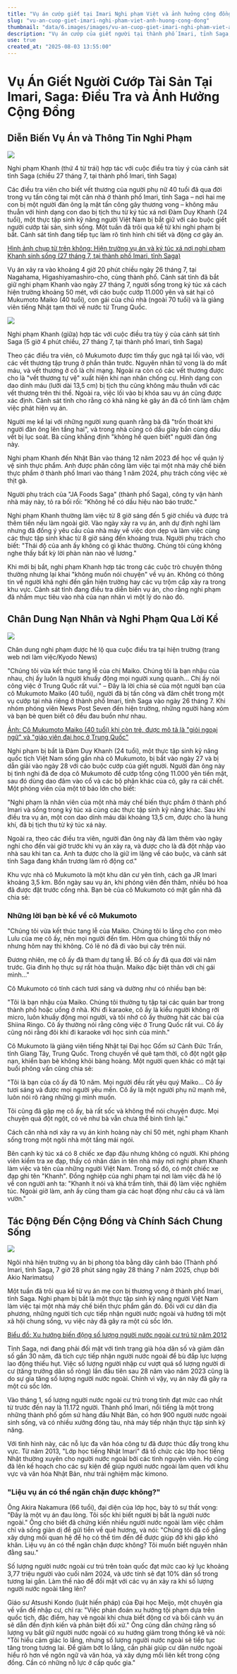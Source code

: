 ```yaml
---
title: "Vụ án cướp giết tại Imari Nghi phạm Việt và ảnh hưởng cộng đồng"
slug: "vu-an-cuop-giet-imari-nghi-pham-viet-anh-huong-cong-dong"
thumbnail: "data/6.images/images/vu-an-cuop-giet-imari-nghi-pham-viet-anh-huong-cong-dong.webp"
description: "Vụ án cướp của giết người tại thành phố Imari, tỉnh Saga, Nhật Bản, với nghi phạm là một thực tập sinh kỹ năng người Việt Nam, đang gây chấn động cộng đồng và đặt ra câu hỏi về sự chung sống giữa người Nhật và người nước ngoài."
use: true
created_at: "2025-08-03 13:55:00"
---
```


# Vụ Án Giết Người Cướp Tài Sản Tại Imari, Saga: Điều Tra và Ảnh Hưởng Cộng Đồng

## Diễn Biến Vụ Án và Thông Tin Nghi Phạm

![](/images/20250803-00010001-yomseibu-000-3-view.webp)

Nghi phạm Khanh (thứ 4 từ trái) hợp tác với cuộc điều tra tùy ý của cảnh sát tỉnh Saga (chiều 27 tháng 7, tại thành phố Imari, tỉnh Saga)

Các điều tra viên cho biết vết thương của người phụ nữ 40 tuổi đã qua đời trong vụ tấn công tại một căn nhà ở thành phố Imari, tỉnh Saga – nơi hai mẹ con bị một người đàn ông lạ mặt tấn công gây thương vong – không mâu thuẫn với hình dạng con dao bị tịch thu từ ký túc xá nơi Đàm Duy Khanh (24 tuổi), một thực tập sinh kỹ năng người Việt Nam bị bắt giữ với cáo buộc giết người cướp tài sản, sinh sống. Một tuần đã trôi qua kể từ khi nghi phạm bị bắt. Cảnh sát tỉnh đang tiếp tục làm rõ tình hình chi tiết và động cơ gây án.

[Hình ảnh chụp từ trên không: Hiện trường vụ án và ký túc xá nơi nghi phạm Khanh sinh sống (27 tháng 7, tại thành phố Imari, tỉnh Saga)](https://www.yomiuri.co.jp/pluralphoto/20250803-OYTNI50010/)

Vụ án xảy ra vào khoảng 4 giờ 20 phút chiều ngày 26 tháng 7, tại Nagahama, Higashiyamashiro-cho, cùng thành phố. Cảnh sát tỉnh đã bắt giữ nghi phạm Khanh vào ngày 27 tháng 7, người sống trong ký túc xá cách hiện trường khoảng 50 mét, với cáo buộc cướp 11.000 yên và sát hại cô Mukumoto Maiko (40 tuổi), con gái của chủ nhà (ngoài 70 tuổi) và là giảng viên tiếng Nhật tạm thời về nước từ Trung Quốc.

![](/images/20250803-00050034-yom-000-5-view.webp)

Nghi phạm Khanh (giữa) hợp tác với cuộc điều tra tùy ý của cảnh sát tỉnh Saga (5 giờ 4 phút chiều, 27 tháng 7, tại thành phố Imari, tỉnh Saga)

Theo các điều tra viên, cô Mukumoto được tìm thấy gục ngã tại lối vào, với các vết thương tập trung ở phần thân trước. Nguyên nhân tử vong là do mất máu, và vết thương ở cổ là chí mạng. Ngoài ra còn có các vết thương được cho là "vết thương tự vệ" xuất hiện khi nạn nhân chống cự. Hình dạng con dao dính máu (lưỡi dài 13,5 cm) bị tịch thu cũng không mâu thuẫn với các vết thương trên thi thể. Ngoài ra, việc lối vào bị khóa sau vụ án cũng được xác định. Cảnh sát tỉnh cho rằng có khả năng kẻ gây án đã cố tình làm chậm việc phát hiện vụ án.

Người mẹ kể lại với những người xung quanh rằng bà đã "trốn thoát khi người đàn ông lên tầng hai", và trong nhà cũng có dấu giày bẩn cùng dấu vết bị lục soát. Bà cũng khẳng định "không hề quen biết" người đàn ông này.

Nghi phạm Khanh đến Nhật Bản vào tháng 12 năm 2023 để học về quản lý vệ sinh thực phẩm. Anh được phân công làm việc tại một nhà máy chế biến thực phẩm ở thành phố Imari vào tháng 1 năm 2024, phụ trách công việc xẻ thịt gà.

Người phụ trách của "JA Foods Saga" (thành phố Saga), công ty vận hành nhà máy này, tỏ ra bối rối: "Không hề có dấu hiệu nào báo trước."

Nghi phạm Khanh thường làm việc từ 8 giờ sáng đến 5 giờ chiều và được trả thêm tiền nếu làm ngoài giờ. Vào ngày xảy ra vụ án, anh dự định nghỉ làm nhưng đã đồng ý yêu cầu của nhà máy về việc dọn dẹp và làm việc cùng các thực tập sinh khác từ 8 giờ sáng đến khoảng trưa. Người phụ trách cho biết: "Thái độ của anh ấy không có gì khác thường. Chúng tôi cũng không nghe thấy bất kỳ lời phàn nàn nào về lương."

Khi mới bị bắt, nghi phạm Khanh hợp tác trong các cuộc trò chuyện thông thường nhưng lại khai "không muốn nói chuyện" về vụ án. Không có thông tin về người khả nghi đến gần hiện trường hay các vụ trộm cắp xảy ra trong khu vực. Cảnh sát tỉnh đang điều tra diễn biến vụ án, cho rằng nghi phạm đã nhắm mục tiêu vào nhà của nạn nhân vì một lý do nào đó.

## Chân Dung Nạn Nhân và Nghi Phạm Qua Lời Kể

![](/images/20250801-00000011-pseven-000-1-view.webp)

Chân dung nghi phạm được hé lộ qua cuộc điều tra tại hiện trường (trang web nơi làm việc/Kyodo News)

"Chúng tôi vừa kết thúc tang lễ của chị Maiko. Chúng tôi là bạn nhậu của nhau, chị ấy luôn là người khuấy động mọi người xung quanh… Chị ấy nói công việc ở Trung Quốc rất vui." – Đây là lời chia sẻ của một người bạn của cô Mukumoto Maiko (40 tuổi), người đã bị tấn công và đâm chết trong một vụ cướp tại nhà riêng ở thành phố Imari, tỉnh Saga vào ngày 26 tháng 7. Khi nhóm phóng viên News Post Seven đến hiện trường, những người hàng xóm và bạn bè quen biết cô đều đau buồn như nhau.

[Ảnh: Cô Mukumoto Maiko (40 tuổi) khi còn trẻ, được mô tả là "giỏi ngoại ngữ" và "giáo viên đại học ở Trung Quốc"](https://www.news-postseven.com/archives/20250801_2056449.html?IMG_ENT&utm_source=news.yahoo.co.jp&utm_medium=referral&utm_campaign=imagepage_link)

Nghi phạm bị bắt là Đàm Duy Khanh (24 tuổi), một thực tập sinh kỹ năng quốc tịch Việt Nam sống gần nhà cô Mukumoto, bị bắt vào ngày 27 và bị dẫn giải vào ngày 28 với cáo buộc cướp của giết người. Người đàn ông này bị tình nghi đã đe dọa cô Mukumoto để cướp tổng cộng 11.000 yên tiền mặt, sau đó dùng dao đâm vào cổ và các bộ phận khác của cô, gây ra cái chết. Một phóng viên của một tờ báo lớn cho biết:

"Nghi phạm là nhân viên của một nhà máy chế biến thực phẩm ở thành phố Imari và sống trong ký túc xá cùng các thực tập sinh kỹ năng khác. Sau khi điều tra vụ án, một con dao dính máu dài khoảng 13,5 cm, được cho là hung khí, đã bị tịch thu từ ký túc xá này.

Ngoài ra, theo các điều tra viên, người đàn ông này đã làm thêm vào ngày nghỉ cho đến vài giờ trước khi vụ án xảy ra, và được cho là đã đột nhập vào nhà sau khi tan ca. Anh ta được cho là giữ im lặng về cáo buộc, và cảnh sát tỉnh Saga đang khẩn trương làm rõ động cơ."

Khu vực nhà cô Mukumoto là một khu dân cư yên tĩnh, cách ga JR Imari khoảng 3,5 km. Bốn ngày sau vụ án, khi phóng viên đến thăm, nhiều bó hoa đã được đặt trước cổng nhà. Bạn bè của cô Mukumoto có mặt gần nhà đã chia sẻ:

### Những lời bạn bè kể về cô Mukumoto

"Chúng tôi vừa kết thúc tang lễ của Maiko. Chúng tôi lo lắng cho con mèo Lulu của mẹ cô ấy, nên mọi người đến tìm. Hôm qua chúng tôi thấy nó nhưng hôm nay thì không. Có lẽ nó đã đi vào bụi cây trên núi.

Đương nhiên, mẹ cô ấy đã tham dự tang lễ. Bố cô ấy đã qua đời vài năm trước. Gia đình họ thực sự rất hòa thuận. Maiko đặc biệt thân với chị gái mình…"

Cô Mukumoto có tính cách tươi sáng và dường như có nhiều bạn bè:

"Tôi là bạn nhậu của Maiko. Chúng tôi thường tụ tập tại các quán bar trong thành phố hoặc uống ở nhà. Khi đi karaoke, cô ấy là kiểu người không rời micro, luôn khuấy động mọi người, và tôi nhớ cô ấy thường hát các bài của Shiina Ringo. Cô ấy thường nói rằng công việc ở Trung Quốc rất vui. Cô ấy cũng nói rằng đôi khi đi karaoke với học sinh của mình."

Cô Mukumoto là giảng viên tiếng Nhật tại Đại học Gốm sứ Cảnh Đức Trấn, tỉnh Giang Tây, Trung Quốc. Trong chuyến về quê tạm thời, cô đột ngột gặp nạn, khiến bạn bè không khỏi bàng hoàng. Một người quen khác có mặt tại buổi phỏng vấn cũng chia sẻ:

"Tôi là bạn của cô ấy đã 10 năm. Mọi người đều rất yêu quý Maiko… Cô ấy tươi sáng và được mọi người yêu mến. Cô ấy là một người phụ nữ mạnh mẽ, luôn nói rõ ràng những gì mình muốn.

Tôi cũng đã gặp mẹ cô ấy, bà rất sốc và không thể nói chuyện được. Mọi chuyện quá đột ngột, có vẻ như bà vẫn chưa thể bình tĩnh lại."

Cách căn nhà nơi xảy ra vụ án kinh hoàng này chỉ 50 mét, nghi phạm Khanh sống trong một ngôi nhà một tầng mái ngói.

Bên cạnh ký túc xá có 8 chiếc xe đạp đậu nhưng không có người. Khi phóng viên kiểm tra xe đạp, thấy có nhãn dán in tên nhà máy nơi nghi phạm Khanh làm việc và tên của những người Việt Nam. Trong số đó, có một chiếc xe đạp ghi tên "Khanh". Đồng nghiệp của nghi phạm tại nơi làm việc đã hé lộ về con người anh ta: "Khanh ít nói và khá trầm tính, thái độ làm việc nghiêm túc. Ngoài giờ làm, anh ấy cũng tham gia các hoạt động như câu cá và làm vườn."

## Tác Động Đến Cộng Đồng và Chính Sách Chung Sống

![](/images/20250802-00000030-mai-000-1-view.webp)

Ngôi nhà hiện trường vụ án bị phong tỏa bằng dây cảnh báo (Thành phố Imari, tỉnh Saga, 7 giờ 28 phút sáng ngày 28 tháng 7 năm 2025, chụp bởi Akio Narimatsu)

Một tuần đã trôi qua kể từ vụ án mẹ con bị thương vong ở thành phố Imari, tỉnh Saga. Nghi phạm bị bắt là một thực tập sinh kỹ năng người Việt Nam làm việc tại một nhà máy chế biến thực phẩm gần đó. Đối với cư dân địa phương, những người tích cực tiếp nhận người nước ngoài và hướng tới một xã hội chung sống, vụ việc này đã gây ra một cú sốc lớn.

[Biểu đồ: Xu hướng biến động số lượng người nước ngoài cư trú từ năm 2012](https://mainichi.jp/graphs/20250802/mpj/00m/040/001000f/20250802k0000m040010000p?inb=ys)

Tỉnh Saga, nơi đang phải đối mặt với tình trạng già hóa dân số và giảm dân số gần 30 năm, đã tích cực tiếp nhận người nước ngoài để bù đắp lực lượng lao động thiếu hụt. Việc số lượng người nhập cư vượt quá số lượng người di cư (tăng trưởng dân số ròng) lần đầu tiên sau 28 năm vào năm 2023 cũng là do sự gia tăng số lượng người nước ngoài. Chính vì vậy, vụ án này đã gây ra một cú sốc lớn.

Vào tháng 1, số lượng người nước ngoài cư trú trong tỉnh đạt mức cao nhất từ trước đến nay là 11.172 người. Thành phố Imari, nổi tiếng là một trong những thành phố gốm sứ hàng đầu Nhật Bản, có hơn 900 người nước ngoài sinh sống, và có nhiều xưởng đóng tàu, nhà máy tiếp nhận thực tập sinh kỹ năng.

Với tình hình này, các nỗ lực đa văn hóa công tư đã được thúc đẩy trong khu vực. Từ năm 2013, "Lớp học tiếng Nhật Imari" đã tổ chức các lớp học tiếng Nhật thường xuyên cho người nước ngoài bởi các tình nguyện viên. Họ cũng đã lên kế hoạch cho các sự kiện để giúp người nước ngoài làm quen với khu vực và văn hóa Nhật Bản, như trải nghiệm mặc kimono.

### "Liệu vụ án có thể ngăn chặn được không?"

Ông Akira Nakamura (66 tuổi), đại diện của lớp học, bày tỏ sự thất vọng: "Đây là một vụ án đau lòng. Tôi sốc khi biết người bị bắt là người nước ngoài." Ông cho biết đã chứng kiến nhiều người nước ngoài làm việc chăm chỉ và sống giản dị để gửi tiền về quê hương, và nói: "Chúng tôi đã cố gắng xây dựng mối quan hệ để họ có thể tìm đến để được giúp đỡ khi gặp khó khăn. Liệu vụ án có thể ngăn chặn được không? Tôi muốn biết nguyên nhân đằng sau."

Số lượng người nước ngoài cư trú trên toàn quốc đạt mức cao kỷ lục khoảng 3,77 triệu người vào cuối năm 2024, và ước tính sẽ đạt 10% dân số trong tương lai gần. Làm thế nào để đối mặt với các vụ án xảy ra khi số lượng người nước ngoài tăng lên?

Giáo sư Atsushi Kondo (luật hiến pháp) của Đại học Meijo, một chuyên gia về vấn đề nhập cư, chỉ ra: "Việc phán đoán xu hướng tội phạm dựa trên quốc tịch, đặc điểm, hay vẻ ngoài khi chưa biết động cơ và bối cảnh vụ án sẽ dẫn đến định kiến và phân biệt đối xử." Ông cũng dẫn chứng rằng số lượng vụ bắt giữ người nước ngoài có xu hướng giảm trong thống kê và nói: "Tôi hiểu cảm giác lo lắng, nhưng số lượng người nước ngoài sẽ tiếp tục tăng trong tương lai. Để giảm bớt lo lắng, cần phải giúp cư dân nước ngoài hiểu rõ hơn về ngôn ngữ và văn hóa, và xây dựng mối liên kết trong cộng đồng. Cần có những nỗ lực ở cấp quốc gia."

